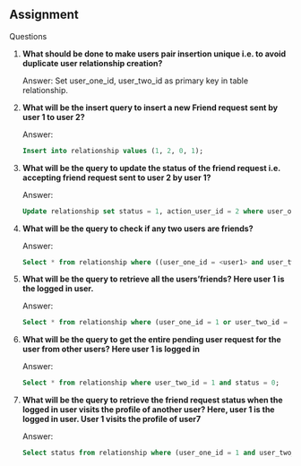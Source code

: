 ## Assignment

Questions

1. **What should be done to make users pair insertion unique i.e. to avoid duplicate user relationship creation?**

   Answer: Set user_one_id, user_two_id as primary key in table relationship.

   

2. **What will be the insert query to insert a new Friend request sent by user 1 to user 2?**

   Answer: 

   ```sql
   Insert into relationship values (1, 2, 0, 1);
   ```

   

3. **What will be the query to update the status of the friend request i.e. accepting friend request sent to user 2 by user 1?**

   Answer:

   ```sql
   Update relationship set status = 1, action_user_id = 2 where user_one_id = 1 and user_two_id = 2;
   ```

   

4. **What will be the query to check if any two users are friends?**

   Answer:

   ```sql
   Select * from relationship where ((user_one_id = <user1> and user_two_id = <user2>) or (user_one_id = <user2> and user_two_id = <user1>)) and status = 1;
   ```

   

5. **What will be the query to retrieve all the users’friends? Here user 1 is the logged in user.**

   Answer:

   ```sql
   Select * from relationship where (user_one_id = 1 or user_two_id = 1) and status = 1;
   ```

   

6. **What will be the query to get the entire pending user request for the user from other users? Here user 1 is logged in**

   Answer:

   ```sql
   Select * from relationship where user_two_id = 1 and status = 0;
   ```

   

7. **What will be the query to retrieve the friend request status when the logged in user visits the profile of another user? Here, user 1 is the logged in user. User 1 visits the profile of user7**

   Answer:

   ```sql
   Select status from relationship where (user_one_id = 1 and user_two_id = 7) or (user_one_id = 7 and user_two_id = 1);
   ```

   

